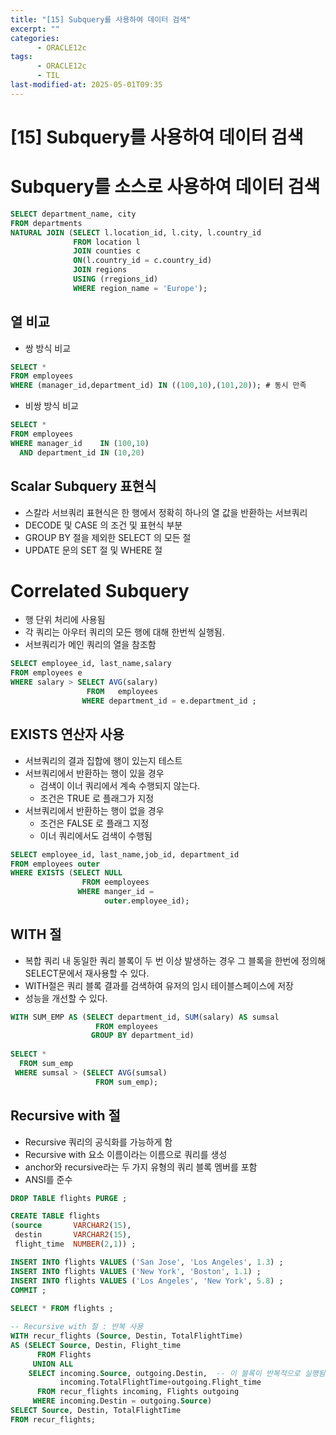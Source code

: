 ```yaml
---
title: "[15] Subquery를 사용하여 데이터 검색"
excerpt: ""
categories:
      - ORACLE12c
tags:
      - ORACLE12c
      - TIL
last-modified-at: 2025-05-01T09:35
---
```


# [15] Subquery를 사용하여 데이터 검색

# Subquery를 소스로 사용하여 데이터 검색

```sql
SELECT department_name, city
FROM departments
NATURAL JOIN (SELECT l.location_id, l.city, l.country_id
              FROM location l
              JOIN counties c
              ON(l.country_id = c.country_id)
              JOIN regions
              USING (rregions_id)
              WHERE region_name = 'Europe');
```

## 열 비교

- 쌍 방식 비교

```sql
SELECT *
FROM employees
WHERE (manager_id,department_id) IN ((100,10),(101,20)); # 동시 만족                            
```

- 비쌍 방식 비교

```sql
SELECT *
FROM employees
WHERE manager_id    IN (100,10)
  AND department_id IN (10,20)
```

## Scalar Subquery 표현식

- 스칼라 서브쿼리 표현식은 한 행에서 정확히 하나의 열 값을 반환하는 서브쿼리
- DECODE 및 CASE 의 조건 및 표현식 부분
- GROUP BY 절을 제외한 SELECT 의 모든 절
- UPDATE 문의 SET 절 및 WHERE 절

# Correlated Subquery

- 행 단위 처리에 사용됨
- 각 쿼리는 아우터 쿼리의 모든 행에 대해 한번씩 실행됨.
- 서브쿼리가 메인 쿼리의 열을 참조함

```sql
SELECT employee_id, last_name,salary
FROM employees e
WHERE salary > SELECT AVG(salary)
                 FROM   employees
                WHERE department_id = e.department_id ;
```

## EXISTS 연산자 사용

- 서브쿼리의 결과 집합에 행이 있는지 테스트
- 서브쿼리에서 반환하는 행이 있을 경우
    - 검색이 이너 쿼리에서 계속 수행되지 않는다.
    - 조건은 TRUE 로 플래그가 지정
- 서브쿼리에서 반환하는 행이 없을 경우
    - 조건은 FALSE 로 플래그 지정
    - 이너 쿼리에서도 검색이 수행됨

```sql
SELECT employee_id, last_name,job_id, department_id
FROM employees outer 
WHERE EXISTS (SELECT NULL
                FROM eemployees
               WHERE manger_id =
                     outer.employee_id);
```

## WITH 절

- 복합 쿼리 내 동일한 쿼리 블록이 두 번 이상 발생하는 경우 그 블록을 한번에 정의해 SELECT문에서 재사용할 수 있다.
- WITH절은 쿼리 블록 결과를 검색하여 유저의 임시 테이블스페이스에 저장
- 성능을 개선할 수 있다.

```sql
WITH SUM_EMP AS (SELECT department_id, SUM(salary) AS sumsal
                   FROM employees
                  GROUP BY department_id)
                  
SELECT *
  FROM sum_emp
 WHERE sumsal > (SELECT AVG(sumsal)
                   FROM sum_emp);
```

## Recursive with 절

- Recursive 쿼리의 공식화를 가능하게 함
- Recursive with 요소 이름이라는 이름으로 쿼리를 생성
- anchor와 recursive라는 두 가지 유형의 쿼리 블록 멤버를 포함
- ANSI를 준수

```sql
DROP TABLE flights PURGE ; 

CREATE TABLE flights 
(source       VARCHAR2(15), 
 destin       VARCHAR2(15), 
 flight_time  NUMBER(2,1)) ; 

INSERT INTO flights VALUES ('San Jose', 'Los Angeles', 1.3) ; 
INSERT INTO flights VALUES ('New York', 'Boston', 1.1) ; 
INSERT INTO flights VALUES ('Los Angeles', 'New York', 5.8) ; 
COMMIT ;
        
SELECT * FROM flights ;

-- Recursive with 절 : 반복 사용
WITH recur_flights (Source, Destin, TotalFlightTime) 
AS (SELECT Source, Destin, Flight_time
      FROM Flights
     UNION ALL
    SELECT incoming.Source, outgoing.Destin,  -- 이 블록이 반복적으로 실행됨.
           incoming.TotalFlightTime+outgoing.Flight_time
      FROM recur_flights incoming, Flights outgoing
     WHERE incoming.Destin = outgoing.Source)
SELECT Source, Destin, TotalFlightTime 
FROM recur_flights;
```